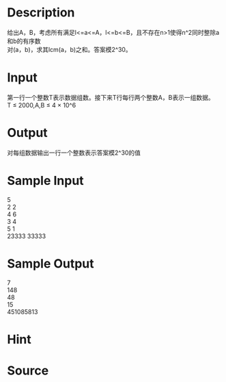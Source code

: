 
# Description

<div class="content"><div>给出A，B，考虑所有满足l&lt;=a&lt;=A，l&lt;=b&lt;=B，且不存在n&gt;1使得n^2同时整除a和b的有序数</div>
<div>对(a，b)，求其lcm(a，b)之和。答案模2^30。</div></div>

# Input

<div class="content"><div>第一行一个整数T表示数据组数。接下来T行每行两个整数A，B表示一组数据。</div>
<div>T ≤ 2000,A,B ≤ 4 × 10^6</div></div>

# Output

<div class="content"><div>对每组数据输出一行一个整数表示答案模2^30的值</div></div>

# Sample Input

<div class="content"><span class="sampledata">5<br/>
2 2<br/>
4 6<br/>
3 4<br/>
5 1<br/>
23333 33333</span></div>

# Sample Output

<div class="content"><span class="sampledata">7<br/>
148<br/>
48<br/>
15<br/>
451085813<br/>
</span></div>

# Hint

<div class="content"><p></p></div>

# Source

<div class="content"><p><a href="problemset.php?search="></a></p></div>


